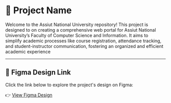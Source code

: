 # 🌟 Project Name

Welcome to the Assiut National University repository! This project is designed to on creating a comprehensive web portal for Assiut National University’s Faculty of Computer Science and Information. It aims to simplify academic processes like course registration, attendance tracking, and student-instructor communication, fostering an organized and efficient academic experience

---

## 🎨 Figma Design Link

Click the link below to explore the project's design on Figma:

👉 [View Figma Design](https://www.figma.com/design/4dLYTAe9uBgXJkwBeKbpIZ/Assiut-National-University?node-id=0-1&p=f&t=NrXHD6z1iGJx9Gds-0)


